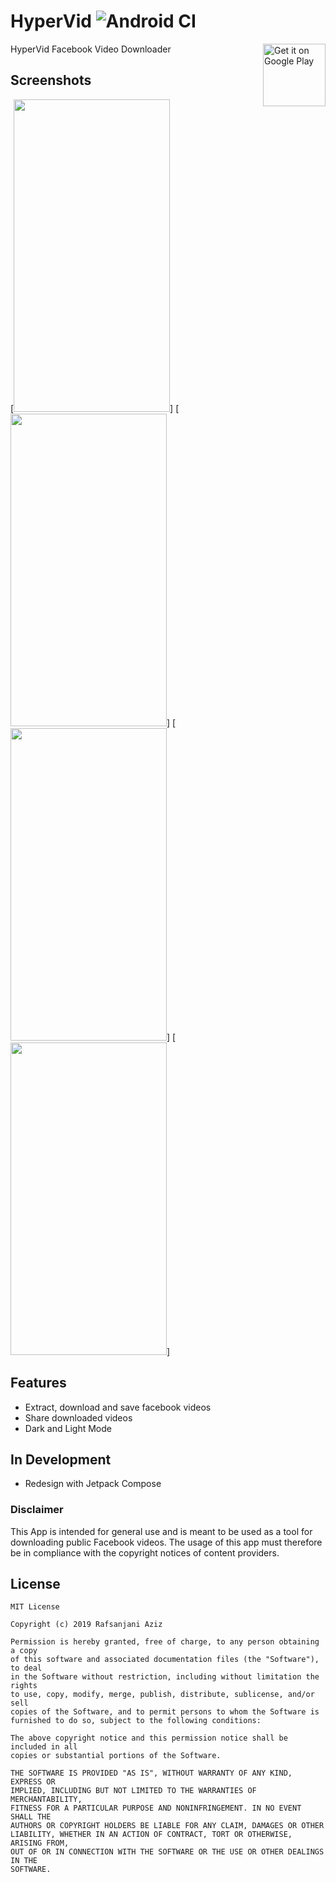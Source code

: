 # HyperVid ![Android CI](https://github.com/rafsanjani/HyperVid/workflows/Android%20CI/badge.svg)

[<img align="right" alt="Get it on Google Play" height="100" src="https://play.google.com/intl/en_us/badges/images/generic/en_badge_web_generic.png">](https://play.google.com/store/apps/details?id=com.foreverrafs.hypervid)

HyperVid Facebook Video Downloader

## Screenshots
[<img height="500" width="250" src="https://github.com/rafsanjani/HyperVid/blob/master/screenshots/dark.png">]
[<img height="500" width="250" src="https://github.com/rafsanjani/HyperVid/blob/master/screenshots/empty.png">]
[<img height="500" width="250" src="https://github.com/rafsanjani/HyperVid/blob/master/screenshots/menu.png">]
[<img height="500" width="250" src="https://github.com/rafsanjani/HyperVid/blob/master/screenshots/videolist.png">]


## Features
* Extract, download and save facebook videos
* Share downloaded videos
* Dark and Light Mode

## In Development
* Redesign with Jetpack Compose


### Disclaimer
This App is intended for general use and is meant to be used as a tool for downloading public Facebook videos.
The usage of this app must therefore be in compliance with the copyright notices of content providers.


License
-------

    MIT License

    Copyright (c) 2019 Rafsanjani Aziz

    Permission is hereby granted, free of charge, to any person obtaining a copy
    of this software and associated documentation files (the "Software"), to deal
    in the Software without restriction, including without limitation the rights
    to use, copy, modify, merge, publish, distribute, sublicense, and/or sell
    copies of the Software, and to permit persons to whom the Software is
    furnished to do so, subject to the following conditions:

    The above copyright notice and this permission notice shall be included in all
    copies or substantial portions of the Software.

    THE SOFTWARE IS PROVIDED "AS IS", WITHOUT WARRANTY OF ANY KIND, EXPRESS OR
    IMPLIED, INCLUDING BUT NOT LIMITED TO THE WARRANTIES OF MERCHANTABILITY,
    FITNESS FOR A PARTICULAR PURPOSE AND NONINFRINGEMENT. IN NO EVENT SHALL THE
    AUTHORS OR COPYRIGHT HOLDERS BE LIABLE FOR ANY CLAIM, DAMAGES OR OTHER
    LIABILITY, WHETHER IN AN ACTION OF CONTRACT, TORT OR OTHERWISE, ARISING FROM,
    OUT OF OR IN CONNECTION WITH THE SOFTWARE OR THE USE OR OTHER DEALINGS IN THE
    SOFTWARE.


